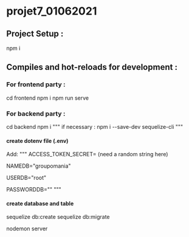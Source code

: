 # projet7_01062021

## Project Setup :

npm i

## Compiles and hot-reloads for development :

### For frontend party :

cd frontend
npm i
npm run serve

### For backend party :

cd backend
npm i
"""
if necessary :
npm i --save-dev sequelize-cli
"""

#### create dotenv file (.env)

Add:
"""
ACCESS_TOKEN_SECRET= (need a random string here)

NAMEDB="groupomania"

USERDB="root"

PASSWORDDB=""
"""

#### create database and table

sequelize db:create
sequelize db:migrate

nodemon server
